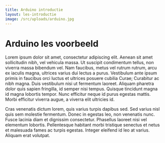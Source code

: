 ```yaml
---
title: Arduino introductie
layout: les-introductie
image: /src/uploads/arduino.jpg
---
```



# Arduino les voorbeeld 


Lorem ipsum dolor sit amet, consectetur adipiscing elit. Aenean sit amet sollicitudin nibh, vel vehicula massa. Ut suscipit condimentum tellus, non viverra massa bibendum vel. Nam faucibus, metus vel rutrum rutrum, arcu ex iaculis magna, ultrices varius dui lectus a purus. Vestibulum ante ipsum primis in faucibus orci luctus et ultrices posuere cubilia Curae; Curabitur ac nibh magna. Duis vestibulum nisi ut fermentum laoreet. Aliquam pharetra dolor quis sapien fringilla, id semper nisi tempus. Quisque tincidunt magna id magna lobortis tempor. Nunc efficitur neque id purus egestas mattis. Morbi efficitur viverra augue, a viverra elit ultricies id.

Cras venenatis dictum lorem, quis varius turpis dapibus sed. Sed varius nisl quis sem molestie fermentum. Donec in egestas leo, non venenatis nunc. Fusce lacinia diam et dignissim consectetur. Phasellus laoreet nisi vel elementum lobortis. Pellentesque habitant morbi tristique senectus et netus et malesuada fames ac turpis egestas. Integer eleifend id leo at varius. Aliquam erat volutpat.


